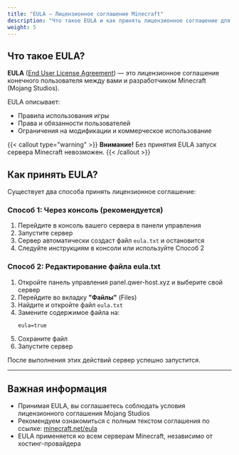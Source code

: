 ```yaml
---
title: "EULA — Лицензионное соглашение Minecraft"
description: "Что такое EULA и как принять лицензионное соглашение для запуска сервера Minecraft"
weight: 5
---
```


## Что такое EULA?

**EULA** ([End User License Agreement](https://www.minecraft.net/en-us/eula)) — это лицензионное соглашение конечного пользователя между вами и разработчиком Minecraft (Mojang Studios). 

EULA описывает:
- Правила использования игры
- Права и обязанности пользователей
- Ограничения на модификации и коммерческое использование

{{< callout type="warning" >}}
**Внимание!** Без принятия EULA запуск сервера Minecraft невозможен.
{{< /callout >}}

## Как принять EULA?

Существует два способа принять лицензионное соглашение:

### Способ 1: Через консоль (рекомендуется)

1. Перейдите в консоль вашего сервера в панели управления
2. Запустите сервер
3. Сервер автоматически создаст файл `eula.txt` и остановится
4. Следуйте инструкциям в консоли или используйте Способ 2

### Способ 2: Редактирование файла eula.txt

1. Откройте панель управления panel.qwer-host.xyz и выберите свой сервер
2. Перейдите во вкладку **"Файлы"** (Files)
3. Найдите и откройте файл `eula.txt`
4. Замените содержимое файла на:
   ```properties
   eula=true
   ```
5. Сохраните файл
6. Запустите сервер

После выполнения этих действий сервер успешно запустится.

---

## Важная информация

- Принимая EULA, вы соглашаетесь соблюдать условия лицензионного соглашения Mojang Studios
- Рекомендуем ознакомиться с полным текстом соглашения по ссылке: [minecraft.net/eula](https://www.minecraft.net/en-us/eula)
- EULA применяется ко всем серверам Minecraft, независимо от хостинг-провайдера
